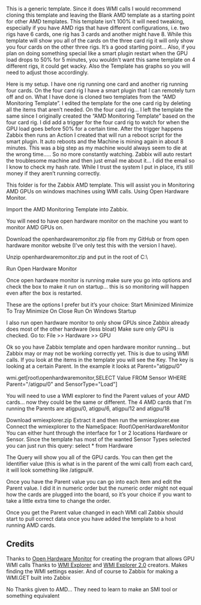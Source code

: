 This is a generic template. Since it does WMI calls I would recommend cloning this template and leaving the Blank AMD template as a starting point for other AMD templates. This template isn't 100% it will need tweaking, especially if you have AMD rigs that have different configurations, i.e. two rigs have 6 cards, one rig has 3 cards and another might have 8. While this template will show you all of the cards on the three card rig it will only show you four cards on the other three rigs. It’s a good starting point... Also, if you plan on doing something special like a smart plugin restart when the GPU load drops to 50% for 5 minutes, you wouldn't want this same template on 4 different rigs, it could get wacky.  Also the Template has graphs so you will need to adjust those accordingly.

Here is my setup. I have one rig running one card and another rig running four cards. On the four card rig I have a smart plugin that I can remotely turn off and on. What I have done is cloned two templates from the “AMD Monitoring Template”. I edited the template for the one card rig by deleting all the items that aren’t needed. On the four card rig… I left the template the same since I originally created the “AMD Monitoring Template” based on the four card rig. I did add a trigger for the four card rig to watch for when the GPU load goes before 50% for a certain time. After the trigger happens Zabbix then runs an Action I created that will run a reboot script for the smart plugin.  It auto reboots and the Machine is mining again in about 8 minutes. This was a big step as my machine would always seem to die at the wrong time….. So no more constantly watching. Zabbix will auto restart the troublesome machine and then just email me about it... I did the email so I know to check my hash rate. While I trust the system I put in place, it’s still money if they aren’t running correctly.



This folder is for the Zabbix AMD template. This will assist you in Monitoring AMD GPUs on windows machines using WMI calls.
Using Open Hardware Monitor.

Import the AMD Monitoring Template into Zabbix.

You will need to have open hardware monitor on the machine you want to monitor AMD GPUs on.

Download the openhardwaremonitor.zip file from my GitHub or from open hardware monitor website (I've only test this with the version I have).

Unzip openhardwaremonitor.zip and put in the root of C:\

Run Open Hardware Monitor

Once open hardware monitor is running make sure you go into options and check the box to make it run on startup... this is so monitoring will happen even after the box is restarted.

These are the options I prefer but it’s your choice:
Start Minimized
Minimize To Tray
Minimize On Close
Run On Windows Startup

I also run open hardware monitor to only show GPUs since Zabbix already does most of the other hardware (less bloat)
Make sure only GPU is checked.
Go to: File >> Hardware >> GPU



Ok so you have Zabbix template and open hardware monitor running... but Zabbix may or may not be working correctly yet.
This is due to using WMI calls. If you look at the items in the template you will see the Key. The key is looking at a certain Parent. In the example it looks at Parent="atigpu/0"

wmi.get[root\openhardwaremonitor,SELECT Value FROM Sensor WHERE Parent="/atigpu/0" and SensorType="Load"]

You will need to use a WMI explorer to find the Parent values of your AMD cards... now they could be the same or different. The 4 AMD cards that I'm running the Parents are atigpu/0, atigpu/6, atigpu/12 and atigpu/18

Download wmiexplorer.zip
Extract it and then run the wmiexplorer.exe
Connect the wmiexplorer to the NameSpace: Root\OpenHardwareMonitor
You can either hunt through the interface for 1 or 2 locations Hardware or Sensor. Since the template has most of the wanted Sensor Types selected you can just run this query: select * from Hardware

The Query will show you all of the GPU cards. You can then get the Identifier value (this is what is in the parent of the wmi call) from each card, it will look something like /atigpu/#.

Once you have the Parent value you can go into each item and edit the Parent value. I did it in numeric order but the numeric order might not equal how the cards are plugged into the board, so it’s your choice if you want to take a little extra time to change the order.

Once you get the Parent value changed in each WMI call Zabbix should start to pull correct data once you have added the template to a host running AMD cards.




## Credits
Thanks to [Open Hardware Monitor]( http://openhardwaremonitor.org/downloads/) for creating the program that allows GPU WMI calls
Thanks to [WMI Explorer]( https://www.ks-soft.net/hostmon.eng/wmi/) and [WMI Explorer 2.0]( https://blogs.technet.microsoft.com/gladiatormsft/2014/11/11/wmi-explorer-2-0-is-now-on-codeplex/) creators. Makes finding the WMI settings easier.
And of course to Zabbix for making a WMI.GET built into Zabbix

No Thanks given to AMD… They need to learn to make an SMI tool or something equivalent 
